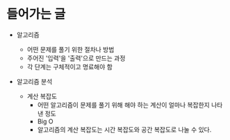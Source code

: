 # 들어가는 글

- 알고리즘

  - 어떤 문제를 풀기 위한 절차나 방법
  - 주어진 '입력'을 '출력'으로 만드는 과정
  - 각 단계는 구체적이고 명료해야 함

- 알고리즘 분석
  - 계산 복잡도
    - 어떤 알고리즘이 문제를 풀기 위해 해야 하는 계산이 얼마나 복잡한지 나타낸 정도
    - Big O
    - 알고리즘의 계산 복잡도는 시간 복잡도와 공간 복잡도로 나눌 수 있다.
